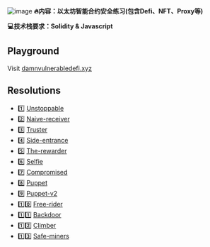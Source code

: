 ![image](https://user-images.githubusercontent.com/93460127/204433577-99db069b-4962-4ebe-a582-a28090c36607.png)
  **:fire:内容：以太坊智能合约安全练习(包含Defi、NFT、Proxy等)**

  **:computer:技术栈要求：Solidity & Javascript**

  ## Playground

  Visit [damnvulnerabledefi.xyz](https://damnvulnerabledefi.xyz)

  ## Resolutions
  + :one:  [Unstoppable](./unstoppable)
  + :two:	 [Naive-receiver](./naive-receiver)
  + :three:	 [Truster](./truster)
  + :four:	 [Side-entrance](./side-entrance)
  + :five:	 [The-rewarder](./the-rewarder)
  + :six:	 [Selfie](./selfie)
  + :seven:	 [Compromised](./compromised)
  + :eight:	 [Puppet](./puppet)
  + :nine:	 [Puppet-v2](./puppet-v2)
  + :one::zero:	 [Free-rider](./free-rider)
  + :one::one:	 [Backdoor](./backdoor)
  + :one::two:	 [Climber](./climber)
  + :one::three:	 [Safe-miners](./safe-miners)
